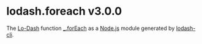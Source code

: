 # lodash.foreach v3.0.0

The [Lo-Dash](https://lodash.com/) function [_.forEach](http://lodash.com/docs#forEach) as a [Node.js](http://nodejs.org/) module generated by [lodash-cli](https://www.npmjs.com/package/lodash-cli).
